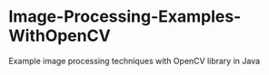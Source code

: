 # Image-Processing-Examples-WithOpenCV
Example image processing techniques with OpenCV library in Java

